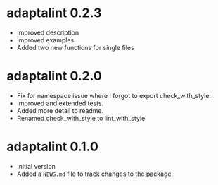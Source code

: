 # adaptalint 0.2.3

- Improved description
- Improved examples
- Added two new functions for single files

# adaptalint 0.2.0

- Fix for namespace issue where I forgot to export check_with_style.
- Improved and extended tests.
- Added more detail to readme.
- Renamed check_with_style to lint_with_style

# adaptalint 0.1.0

- Initial version
- Added a `NEWS.md` file to track changes to the package.



